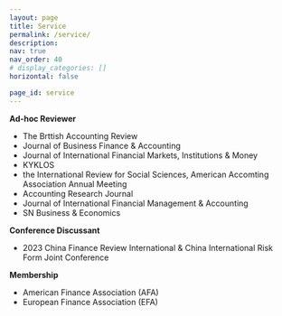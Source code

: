 ```yaml
---
layout: page
title: Service
permalink: /service/
description: 
nav: true
nav_order: 40
# display_categories: []
horizontal: false

page_id: service
---
```




<p class="research-sep"></p>

**Ad-hoc Reviewer**

- The Brttish Accounting Review  
- Journal of Business Finance & Accounting 
- Journal of International Financial Markets, Institutions & Money 
- KYKLOS
- the International Review for Social Sciences, American Accomting Association Annual Meeting 
- Accounting Research Journal 
- Journal of International Financial Management & Accounting 
- SN Business & Economics

**Conference Discussant**

- 2023 China Finance Review International & China International Risk Form Joint Conference

**Membership**

- American Finance Association (AFA)
- European Finance Association (EFA)

